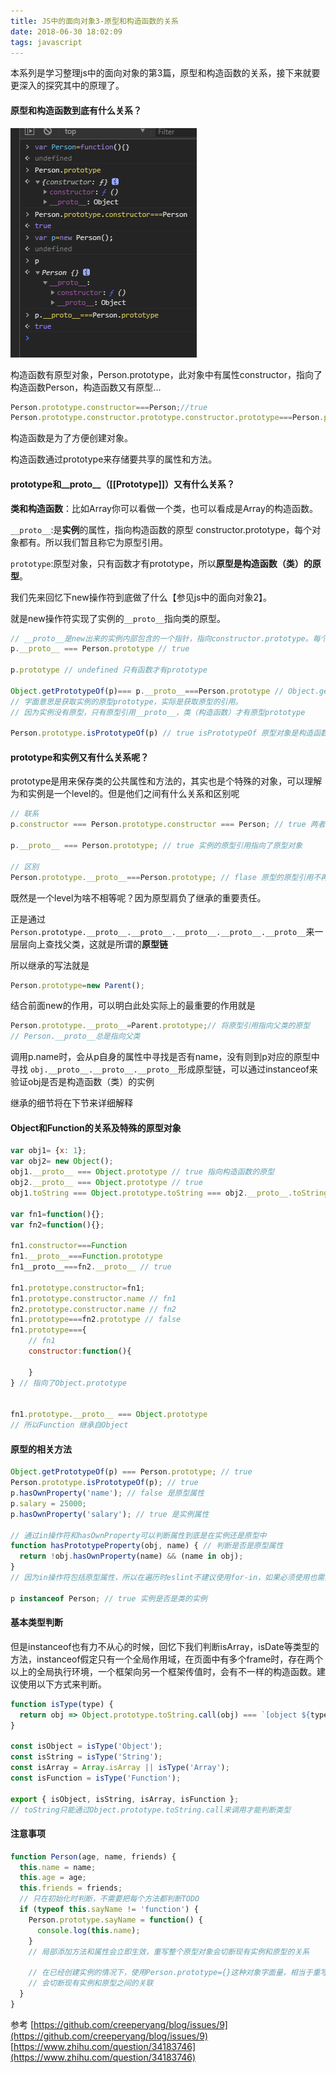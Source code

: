 ```yaml
---
title: JS中的面向对象3-原型和构造函数的关系
date: 2018-06-30 18:02:09
tags: javascript
---
```

本系列是学习整理js中的面向对象的第3篇，原型和构造函数的关系，接下来就要更深入的探究其中的原理了。
<!-- more -->

#### 原型和构造函数到底有什么关系？

![](/images/proto3.png)

构造函数有原型对象，Person.prototype，此对象中有属性constructor，指向了构造函数Person，构造函数又有原型...

```js
Person.prototype.constructor===Person;//true
Person.prototype.constructor.prototype.constructor.prototype===Person.prototype; // true 两者相依相存
```

构造函数是为了方便创建对象。

构造函数通过prototype来存储要共享的属性和方法。

#### prototype和\_\_proto\_\_（\[\[Prototype\]\]）又有什么关系？

**类和构造函数**：比如Array你可以看做一个类，也可以看成是Array的构造函数。

`__proto__`:是**实例**的属性，指向构造函数的原型 constructor.prototype，每个对象都有。所以我们暂且称它为原型引用。

`prototype`:原型对象，只有函数才有prototype，所以**原型是构造函数（类）的原型**。

我们先来回忆下new操作符到底做了什么【参见js中的面向对象2】。

就是new操作符实现了实例的`__proto__`指向类的原型。

```js
// __proto__是new出来的实例内部包含的一个指针，指向constructor.prototype。每个对象都有
p.__proto__ === Person.prototype // true

p.prototype // undefined 只有函数才有prototype

Object.getPrototypeOf(p)=== p.__proto__===Person.prototype // Object.getPrototypeOf得到实例的__proto__
// 字面意思是获取实例的原型prototype，实际是获取原型的引用。
// 因为实例没有原型，只有原型引用__proto__，类（构造函数）才有原型prototype

Person.prototype.isPrototypeOf(p) // true isPrototypeOf 原型对象是构造函数的原型
```

#### prototype和实例又有什么关系呢？

prototype是用来保存类的公共属性和方法的，其实也是个特殊的对象，可以理解为和实例是一个level的。但是他们之间有什么关系和区别呢

```js
// 联系
p.constructor === Person.prototype.constructor === Person; // true 两者具有相同的构造函数

p.__proto__ === Person.prototype; // true 实例的原型引用指向了原型对象

// 区别
Person.prototype.__proto__===Person.prototype; // flase 原型的原型引用不再是原型对象啦
```

既然是一个level为啥不相等呢？因为原型肩负了继承的重要责任。

正是通过`Person.prototype.__proto__.__proto__.__proto__.__proto__.__proto__`来一层层向上查找父类，这就是所谓的**原型链**

所以继承的写法就是

```js
Person.prototype=new Parent();
```

结合前面new的作用，可以明白此处实际上的最重要的作用就是

```js
Person.prototype.__proto__=Parent.prototype;// 将原型引用指向父类的原型
// Person.__proto__总是指向父类
```

调用p.name时，会从p自身的属性中寻找是否有name，没有则到p对应的原型中寻找
`obj.__proto__.__proto__.__proto__`形成原型链，可以通过instanceof来验证obj是否是构造函数（类）的实例

继承的细节将在下节来详细解释

#### Object和Function的关系及特殊的原型对象

```js
var obj1= {x: 1};
var obj2= new Object();
obj1.__proto__ === Object.prototype // true 指向构造函数的原型
obj2.__proto__ === Object.prototype // true
obj1.toString === Object.prototype.toString === obj2.__proto__.toString // true 调用实例方法实际上是调用原型的方法

var fn1=function(){};
var fn2=function(){};

fn1.constructor===Function
fn1.__proto__===Function.prototype 
fn1__proto__===fn2.__proto__ // true 

fn1.prototype.constructor=fn1;
fn1.prototype.constructor.name // fn1
fn2.prototype.constructor.name // fn2
fn1.prototype===fn2.prototype // false 
fn1.prototype==={
    // fn1
    constructor:function(){

    }
} // 指向了Object.prototype


fn1.prototype.__proto__ === Object.prototype
// 所以Function 继承自Object
```

#### 原型的相关方法

```js
Object.getPrototypeOf(p) === Person.prototype; // true
Person.prototype.isPrototypeOf(p); // true
p.hasOwnProperty('name'); // false 是原型属性
p.salary = 25000;
p.hasOwnProperty('salary'); // true 是实例属性

// 通过in操作符和hasOwnProperty可以判断属性到底是在实例还是原型中
function hasPrototypeProperty(obj, name) { // 判断是否是原型属性
  return !obj.hasOwnProperty(name) && (name in obj);
}
// 因为in操作符包括原型属性，所以在遍历时eslint不建议使用for-in，如果必须使用也需要用hasOwnProperty来过滤下

p instanceof Person; // true 实例是否是类的实例
```

#### 基本类型判断

但是instanceof也有力不从心的时候，回忆下我们判断isArray，isDate等类型的方法，instanceof假定只有一个全局作用域，在页面中有多个frame时，存在两个以上的全局执行环境，一个框架向另一个框架传值时，会有不一样的构造函数。建议使用以下方式来判断。

```js
function isType(type) {
  return obj => Object.prototype.toString.call(obj) === `[object ${type}]`;
}

const isObject = isType('Object');
const isString = isType('String');
const isArray = Array.isArray || isType('Array');
const isFunction = isType('Function');

export { isObject, isString, isArray, isFunction };
// toString只能通过Object.prototype.toString.call来调用才能判断类型
```

#### 注意事项

```js
function Person(age, name, friends) {
  this.name = name;
  this.age = age;
  this.friends = friends;
  // 只在初始化时判断，不需要把每个方法都判断TODO
  if (typeof this.sayName != 'function') {
    Person.prototype.sayName = function() {
      console.log(this.name);
    }
    // 局部添加方法和属性会立即生效，重写整个原型对象会切断现有实例和原型的关系

    // 在已经创建实例的情况下，使用Person.prototype={}这种对象字面量，相当于重写原型
    // 会切断现有实例和原型之间的关联
  }
}
```

参考
[https://github.com/creeperyang/blog/issues/9](https://github.com/creeperyang/blog/issues/9)
[https://www.zhihu.com/question/34183746](https://www.zhihu.com/question/34183746)
